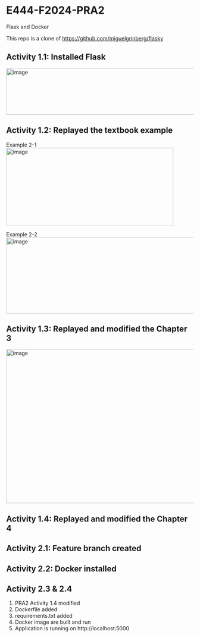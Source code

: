 # E444-F2024-PRA2
Flask and Docker

This repo is a clone of https://github.com/miguelgrinberg/flasky

## Activity 1.1: Installed Flask
<img width="913" height="125" alt="image" src="https://github.com/user-attachments/assets/a6b89a9f-bc62-4006-95bc-09d6890ad9e6" />

## Activity 1.2: Replayed the textbook example

Example 2-1
<img width="449" height="210" alt="image" src="https://github.com/user-attachments/assets/48717c66-7d77-4a9b-a309-6f4a0ec5679b" />

Example 2-2
<img width="543" height="204" alt="image" src="https://github.com/user-attachments/assets/9b1dcc9e-81ed-4eda-a7c8-a7a555103a34" />

## Activity 1.3: Replayed and modified the Chapter 3
<img width="1091" height="414" alt="image" src="https://github.com/user-attachments/assets/69478750-910d-4fc2-bceb-4b1c90a6cfef" />

## Activity 1.4: Replayed and modified the Chapter 4

## Activity 2.1: Feature branch created

## Activity 2.2: Docker installed

## Activity 2.3 & 2.4
1. PRA2 Activity 1.4 modified
2. Dockerfile added
3. requirements.txt added
4. Docker image are built and run
5. Application is running on http://localhost:5000
